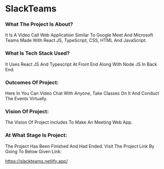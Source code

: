 # SlackTeams

### What The Project Is About?
It Is A Video Call Web Application Similar To Google Meet And Microsoft Teams Made With React JS, TypeScript, CSS, HTML And JavaScript.

### What Is Tech Stack Used?
It Uses React JS And Typescript At Front End Along With Node JS In Back End.

### Outcomes Of Project:
Here In You Can Video Chat With Anyone, Take Classes On It And Conduct The Events Virtually.

### Vision Of Project:
The Vision Of Project Includes To Make An Meeting Web App.

### At What Stage Is Project:
The Project Has Been Finished And Had Ended. Visit The Project Link By Going To Below Given Link:

https://slackteams.netlify.app/

